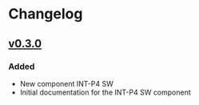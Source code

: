 # Changelog

## [v0.3.0]

### Added
- New component INT-P4 SW
- Initial documentation for the INT-P4 SW component


<!-- Change latest version value at every release -->
[unreleased]: https://github.com/6G-SANDBOX/6G-Library/compare/v0.2.0...HEAD
[v0.3.0]: https://github.com/6G-SANDBOX/6G-Library/compare/v0.2.1...v0.3.0



<!-- FIELDS PER VERSION -->
<!--
### Added

- New features

### Changed

- Changes in existing functionality

### Deprecated

- Soon-to-be removed features

### Removed

- Removed features

### Fixed

- Bug fixes

### Security

- Vulnerability warnings
-->
